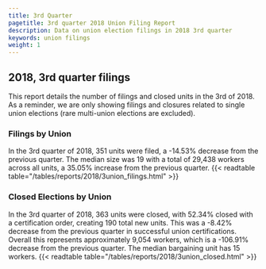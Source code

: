 ```yaml
---
title: 3rd Quarter 
pagetitle: 3rd quarter 2018 Union Filing Report
description: Data on union election filings in 2018 3rd quarter 
keywords: union filings
weight: 1
---
```


## 2018, 3rd quarter filings

This report details the number of filings and closed units in the 3rd of 2018. As a reminder, we are only showing filings and closures related to single union elections (rare multi-union elections are excluded).

### Filings by Union
In the 3rd quarter of 2018, 351 units were filed, a -14.53% decrease from the previous quarter. The median size was 19 with a total of 29,438 workers across all units, a 35.05% increase from the previous quarter.
{{< readtable table="/tables/reports/2018/3union_filings.html" >}}

### Closed Elections by Union
In the 3rd quarter of 2018, 363 units were closed, with 52.34% closed with a certification order, creating 190 total new units. This was a -8.42% decrease from the previous quarter in successful union certifications. Overall this represents approximately 9,054 workers, which is a -106.91% decrease from the previous quarter. The median bargaining unit has 15 workers.
{{< readtable table="/tables/reports/2018/3union_closed.html" >}}
